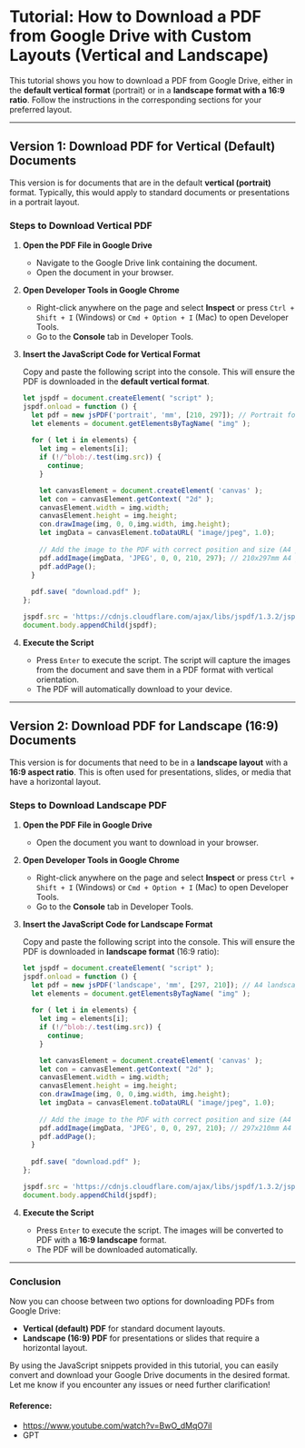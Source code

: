 # **Tutorial: How to Download a PDF from Google Drive with Custom Layouts (Vertical and Landscape)**

This tutorial shows you how to download a PDF from Google Drive, either in the **default vertical format** (portrait) or in a **landscape format with a 16:9 ratio**. Follow the instructions in the corresponding sections for your preferred layout.

---

## **Version 1: Download PDF for Vertical (Default) Documents**

This version is for documents that are in the default **vertical (portrait)** format. Typically, this would apply to standard documents or presentations in a portrait layout.

### **Steps to Download Vertical PDF**

1. **Open the PDF File in Google Drive**
   - Navigate to the Google Drive link containing the document.
   - Open the document in your browser.

2. **Open Developer Tools in Google Chrome**
   - Right-click anywhere on the page and select **Inspect** or press `Ctrl + Shift + I` (Windows) or `Cmd + Option + I` (Mac) to open Developer Tools.
   - Go to the **Console** tab in Developer Tools.

3. **Insert the JavaScript Code for Vertical Format**

   Copy and paste the following script into the console. This will ensure the PDF is downloaded in the **default vertical format**.

   ```javascript
   let jspdf = document.createElement( "script" );
   jspdf.onload = function () {
     let pdf = new jsPDF('portrait', 'mm', [210, 297]); // Portrait format (A4)
     let elements = document.getElementsByTagName( "img" );
     
     for ( let i in elements) {
       let img = elements[i];
       if (!/^blob:/.test(img.src)) {
         continue;
       }
   
       let canvasElement = document.createElement( 'canvas' );
       let con = canvasElement.getContext( "2d" );
       canvasElement.width = img.width;
       canvasElement.height = img.height;
       con.drawImage(img, 0, 0,img.width, img.height);
       let imgData = canvasElement.toDataURL( "image/jpeg", 1.0);
       
       // Add the image to the PDF with correct position and size (A4 portrait size)
       pdf.addImage(imgData, 'JPEG', 0, 0, 210, 297); // 210x297mm A4 portrait size
       pdf.addPage();
     }
     
     pdf.save( "download.pdf" );
   };
   
   jspdf.src = 'https://cdnjs.cloudflare.com/ajax/libs/jspdf/1.3.2/jspdf.min.js';
   document.body.appendChild(jspdf);
   ```

4. **Execute the Script**
   - Press `Enter` to execute the script. The script will capture the images from the document and save them in a PDF format with vertical orientation.
   - The PDF will automatically download to your device.

---

## **Version 2: Download PDF for Landscape (16:9) Documents**

This version is for documents that need to be in a **landscape layout** with a **16:9 aspect ratio**. This is often used for presentations, slides, or media that have a horizontal layout.

### **Steps to Download Landscape PDF**

1. **Open the PDF File in Google Drive**
   - Open the document you want to download in your browser.

2. **Open Developer Tools in Google Chrome**
   - Right-click anywhere on the page and select **Inspect** or press `Ctrl + Shift + I` (Windows) or `Cmd + Option + I` (Mac) to open Developer Tools.
   - Go to the **Console** tab in Developer Tools.

3. **Insert the JavaScript Code for Landscape Format**

   Copy and paste the following script into the console. This will ensure the PDF is downloaded in **landscape format** (16:9 ratio):

   ```javascript
   let jspdf = document.createElement( "script" );
   jspdf.onload = function () {
     let pdf = new jsPDF('landscape', 'mm', [297, 210]); // A4 landscape size
     let elements = document.getElementsByTagName( "img" );
     
     for ( let i in elements) {
       let img = elements[i];
       if (!/^blob:/.test(img.src)) {
         continue;
       }
   
       let canvasElement = document.createElement( 'canvas' );
       let con = canvasElement.getContext( "2d" );
       canvasElement.width = img.width;
       canvasElement.height = img.height;
       con.drawImage(img, 0, 0,img.width, img.height);
       let imgData = canvasElement.toDataURL( "image/jpeg", 1.0);
       
       // Add the image to the PDF with correct position and size (A4 landscape size)
       pdf.addImage(imgData, 'JPEG', 0, 0, 297, 210); // 297x210mm A4 landscape size (16:9 ratio)
       pdf.addPage();
     }
     
     pdf.save( "download.pdf" );
   };
   
   jspdf.src = 'https://cdnjs.cloudflare.com/ajax/libs/jspdf/1.3.2/jspdf.min.js';
   document.body.appendChild(jspdf);
   ```

4. **Execute the Script**
   - Press `Enter` to execute the script. The images will be converted to PDF with a **16:9 landscape** format.
   - The PDF will be downloaded automatically.

---

### **Conclusion**

Now you can choose between two options for downloading PDFs from Google Drive:

- **Vertical (default) PDF** for standard document layouts.
- **Landscape (16:9) PDF** for presentations or slides that require a horizontal layout.

By using the JavaScript snippets provided in this tutorial, you can easily convert and download your Google Drive documents in the desired format. Let me know if you encounter any issues or need further clarification!

#### Reference:
- https://www.youtube.com/watch?v=BwO_dMqO7iI
- GPT